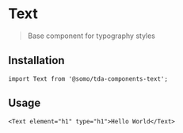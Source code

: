# Text

> Base component for typography styles

## Installation

```
import Text from '@somo/tda-components-text';
```

## Usage

```
<Text element="h1" type="h1">Hello World</Text>
```
